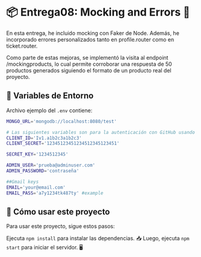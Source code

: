 # 📦 Entrega08: Mocking and Errors  🚀

En esta entrega, he incluido mocking con Faker de Node. Además, he incorporado errores personalizados tanto en profile.router como en ticket.router. 

Como parte de estas mejoras, se implementó la visita al endpoint /mockingproducts, lo cual permite corroborar una respuesta de 50 productos generados siguiendo el formato de un producto real del proyecto.
## 📝 Variables de Entorno

Archivo ejemplo del `.env` contiene:

```bash
MONGO_URL='mongodb://localhost:8080/test' 

# Las siguientes variables son para la autenticación con GitHub usando Passport
CLIENT_ID='Iv1.a1b2c3a1b2c3'
CLIENT_SECRET='12345123451234512345123451'

SECRET_KEY='1234512345'

ADMIN_USER='prueba@adminuser.com'
ADMIN_PASSWORD='contraseña'

##Gmail keys
EMAIL='your@email.com'
EMAIL_PASS='a7y1234tk487ty' #example 
```
## 🚀 Cómo usar este proyecto

Para usar este proyecto, sigue estos pasos:

Ejecuta `npm install` para instalar las dependencias. 📥
Luego, ejecuta `npm start` para iniciar el servidor. 🖥️
